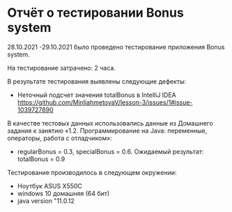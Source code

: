 # Отчёт о тестировании Bonus system

28.10.2021 -29.10.2021 было проведено тестирование приложения Bonus system.

На тестирование затрачено: 2 часа. 

В результате тестирования выявлены следующие дефекты:
* Неточный подсчет значения totalBonus в IntelliJ IDEA  https://github.com/MinliahmetovaV/lesson-3/issues/1#issue-1039727890


В качестве тестовых данных использовались данные из Домашнего задания к занятию «1.2. Программирование на Java: переменные, операторы, работа с отладчиком»:
*  regularBonus = 0.3, specialBonus = 0.6.     Ожидаемый результат: totalBonus = 0.9

Тестирование производилось в следующем окружении:
* Ноутбук ASUS  X550C
* windows 10 домашняя (64 бит)
* java version "11.0.12

